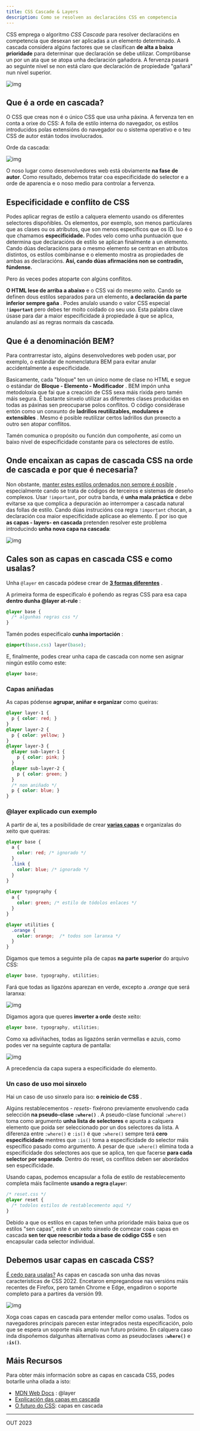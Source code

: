 ```yaml
---
title: CSS Cascade & Layers
description: Como se resolven as declaracións CSS en competencia
---
```


CSS emprega o algoritmo *CSS Cascade* para resolver declaracións en competencia que desexan ser aplicadas a un elemento determinado. 
A cascada considera algúns factores que se clasifican **de alta a baixa prioridade** para determinar que declaración se debe utilizar. Compróbanse un por un ata que se atopa unha declaración gañadora. A fervenza pasará ao seguinte nivel se non está claro que declaración de propiedade "gañará" nun nivel superior. 



![img](./assets/cascade-layers-01.png)

## **Que é a orde en cascada?**

O CSS que creas non é o único CSS que usa unha páxina. A fervenza ten en conta a orixe do CSS: A folla de estilo interna do navegador, os estilos introducidos polas extensións do navegador ou o sistema operativo e o teu CSS de autor están todos involucrados. 

Orde da cascada:

![img](./assets/cascade_order.png)

O noso lugar como desenvolvedores web está obviamente **na fase de autor**. Como resultado, debemos tratar coa especificidade do selector e a orde de aparencia e o noso medio para controlar a fervenza. 

## **Especificidade e conflito de CSS**

Podes aplicar regras de estilo a calquera elemento usando os diferentes selectores dispoñibles. Os elementos, por exemplo, son menos particulares que as clases ou os atributos, que son menos específicos que os ID. 
Iso é o que chamamos **especificidade.** Podes velo como unha puntuación que determina que declaracións de estilo se aplican finalmente a un elemento. 
Cando dúas declaracións para o mesmo elemento se centran en atributos distintos, os estilos combínanse e o elemento mostra as propiedades de ambas as declaracións. **Así, cando dúas afirmacións non se contradín, fúndense.** 

Pero ás veces podes atoparte con algúns conflitos.  

**O HTML lese de arriba a abaixo** e o CSS vai do mesmo xeito. Cando se definen dous estilos separados para un elemento, **a declaración da parte inferior sempre gaña** . 
Podes anulalo usando o valor CSS especial **`!important`** pero debes ter moito coidado co seu uso. Esta palabra clave úsase para dar a maior especificidade á propiedade á que se aplica, anulando así as regras normais da cascada. 

## **Que é a denominación BEM?**

Para contrarrestar isto, algúns desenvolvedores web poden usar, por exemplo, o estándar de nomenclatura BEM para evitar anular accidentalmente a especificidade. 

Basicamente, cada "bloque" ten un único nome de clase no HTML e segue o estándar de **Bloque - Elemento - Modificador** . 
BEM impón unha metodoloxía que fai que a creación de CSS sexa máis ríxida pero tamén máis segura. É bastante sinxelo utilizar as diferentes clases producidas en todas as páxinas sen preocuparse polos conflitos. 
O código considérase entón como un conxunto de **ladrillos reutilizables, modulares e extensibles** . Mesmo é posible reutilizar certos ladrillos dun proxecto a outro sen atopar conflitos. 

Tamén comunica o propósito ou función dun compoñente, así como un baixo nivel de especificidade constante para os selectores de estilo. 

## **Onde encaixan as capas de cascada CSS na orde de cascada e por que é necesaria?** 

Non obstante, [manter estes estilos ordenados non sempre é posible](https://css.oddbird.net/layers/explainer/%23goals-or-motivating-use-cases-or-scenarios) , especialmente cando se trata de códigos de terceiros e sistemas de deseño complexos. 
Usar `!important`, por outra banda, é **unha mala práctica** e debe evitarse xa que complica a depuración ao interromper a cascada natural das follas de estilo. 
Cando dúas instrucións coa regra  `!important` chocan, a declaración coa maior especificidade aplícase ao elemento. 
É por iso que **as capas - layers- en cascada** pretenden resolver este problema introducindo **unha nova capa na cascada**: 

![img](./assets/cascade-cascade-layers.png)

## **Cales son as capas en cascada CSS e como usalas?**

Unha `@layer` en cascada pódese crear de [**3 formas diferentes**](https://developer.mozilla.org/en-US/docs/Web/CSS/@layer) . 

A primeira forma de especificalo é poñendo as regras CSS para esa capa **dentro dunha @layer at-rule** : 

```css
@layer base {
  /* algunhas regras css */
}
```

Tamén podes especificalo **cunha importación** : 

```css
@import(base.css) layer(base); 
```

E, finalmente, podes crear unha capa de cascada con nome sen asignar ningún estilo como este:

```css
@layer base;
```

### **Capas aniñadas** 

As capas pódense **agrupar, aniñar e organizar** como queiras: 

```css
@layer layer-1 {  
  p { color: red; } 
} 
@layer layer-2 {  
  p { color: yellow; } 
} 
@layer layer-3 { 
  @layer sub-layer-1 {  
    p { color: pink; }  
  } 
  @layer sub-layer-2 {  
    p { color: green; }  
  } 
  /* non aniñado */ 
  p { color: blue; } 
} 
```

### **@layer explicado cun exemplo**

A partir de aí, tes a posibilidade de crear **[varias capas](https://css-tricks.com/css-cascade-layers/)** e organizalas do xeito que queiras: 

```css
@layer base { 
  a { 
    color: red; /* ignorado */ 
  } 
  .link { 
    color: blue; /* ignorado */ 
  } 
} 
 
@layer typography { 
  a { 
    color: green; /* estilo de tódolos enlaces */ 
  } 
} 

@layer utilities { 
  .orange { 
    color: orange;  /* todos son laranxa */ 
  } 
}
```

Digamos que temos a seguinte pila de capas **na parte superior** do arquivo CSS: 

```css
@layer base, typography, utilities;
```

Fará que todas as ligazóns aparezan en verde, excepto a *.orange* que será laranxa: 

![img](./assets/Hello-PTC-example-css-cascade-layers-numero-1.png)

Digamos agora que queres **inverter a orde** deste xeito: 

```css
@layer base, typography, utilities;
```

Como xa adiviñaches, todas as ligazóns serán vermellas e azuis, como podes ver na seguinte captura de pantalla: 

![img](./assets/Hello-PTC-example-css-cascade-layers-numero-2.png)

A precedencia da capa supera a especificidade do elemento.

### **Un caso de uso moi sinxelo**

Hai un caso de uso sinxelo para iso: **o reinicio de CSS** .

Algúns restablecementos - *resets*- fixérono previamente envolvendo cada selección **na pseudo-clase `:where()`** .
A pseudo-clase funcional `:where()` toma como argumento **unha lista de selectores** e apunta a calquera elemento que poida ser seleccionado por un dos selectores da lista.
A diferenza entre `:where()` e `:is()` é que `:where()` sempre terá **cero especificidade** mentres que `:is()` toma a especificidade do selector máis específico pasado como argumento.
A pesar de que `:where()` elimina toda a especificidade dos selectores aos que se aplica, ten que facerse **para cada selector por separado**. Dentro do reset, os conflitos deben ser abordados sen especificidade.

Usando capas, podemos encapsular a folla de estilo de restablecemento completa máis facilmente **usando a regra `@layer`**:

```css
/* reset.css */
@layer reset {
  /* todolos estilos de restablecemento aquí */
}
```

Debido a que os estilos en capas teñen unha prioridade máis baixa que os estilos "sen capas", este é un xeito sinxelo de comezar coas capas en cascada **sen ter que reescribir toda a base de código CSS** e sen encapsular cada selector individual.

## **Debemos usar capas en cascada CSS?**

[É cedo para usalas?](https://caniuse.com/css-cascade-layers) As capas en cascada son unha das novas caracteristicas de CSS 2022. Encetaron empregandose nas versións máis recentes de Firefox, pero tamén Chrome e Edge, engadiron o soporte completo para a partires da versión 99.

![img](./assets/cascade_css-tableau.png)

Xoga coas capas en cascada para entender mellor como usalas.
Todos os navegadores principais parecen estar integrados nesta especificación, polo que se espera un soporte máis amplo nun futuro próximo.
En calquera caso índa dispoñemos dalgunhas alternativas como as pseudoclases **`:where()`** e **`:is()`**.

## Máis Recursos

Para obter máis información sobre as capas en cascada CSS, podes botarlle unha ollada a isto:

- [MDN Web Docs](https://developer.mozilla.org/en-US/docs/Web/CSS/@layer) : @layer
- [Explicación das capas en cascada](https://css.oddbird.net/layers/explainer/)
- [O futuro do CSS](https://www.bram.us/2021/09/15/the-future-of-css-cascade-layers-css-at-layer/): capas en cascada

---

OUT 2023